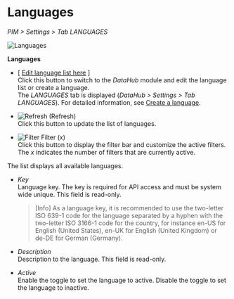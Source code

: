 # Languages

*PIM > Settings > Tab LANGUAGES*

![Languages](../../Assets/Screenshots/PIM/Settings/Languages/Languages.png "[Languages]")

**Languages**

- [ <u>Edit language list here</u> ]    
  Click this button to switch to the *DataHub* module and edit the language list or create a language.    
  The *LANGUAGES* tab is displayed (*DataHub > Settings > Tab LANGUAGES*). For detailed information, see [Create a language](../../DataHub/Integration/05_ManageLanguages.md#create-a-language).

  [comment]: <> (Link funktioniert noch nicht. Wegglassen und hinzufügen, wenn DataHub Doku verfügbar.)  

- ![Refresh](../../Assets/Icons/Refresh01.png "[Refresh]") (Refresh)   
  Click this button to update the list of languages.

- ![Filter](../../Assets/Icons/Filter.png "[Filter]") Filter (x)   
  Click this button to display the filter bar and customize the active filters. The *x* indicates the number of filters that are currently active.

The list displays all available languages.

- *Key*   
  Language key. The key is required for API access and must be system wide unique. This field is read-only.

  > [Info] As a language key, it is recommended to use the two-letter ISO 639-1 code for the language separated by a hyphen with the two-letter ISO 3166-1 code for the country, for instance en-US for English (United States), en-UK for English (United Kingdom) or de-DE for German (Germany).

- *Description*   
  Description to the language. This field is read-only.

- *Active*   
  Enable the toggle to set the language to active. Disable the toggle to set the language to inactive.
